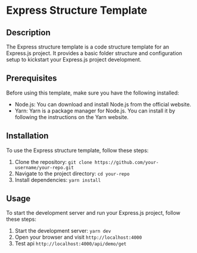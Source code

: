 # Express Structure Template

## Description

The Express structure template is a code structure template for an Express.js project. It provides a basic folder structure and configuration setup to kickstart your Express.js project development.

## Prerequisites

Before using this template, make sure you have the following installed:

- Node.js: You can download and install Node.js from the official website.
- Yarn: Yarn is a package manager for Node.js. You can install it by following the instructions on the Yarn website.

## Installation

To use the Express structure template, follow these steps:

1. Clone the repository: `git clone https://github.com/your-username/your-repo.git`
2. Navigate to the project directory: `cd your-repo`
3. Install dependencies: `yarn install`

## Usage

To start the development server and run your Express.js project, follow these steps:

1. Start the development server: `yarn dev`
2. Open your browser and visit `http://localhost:4000`
3. Test api `http://localhost:4000/api/demo/get`

<!-- ## Contributing
If you would like to contribute to this project, please follow these steps:

1. Fork the repository
2. Create a new branch: `git checkout -b feature/your-feature`
3. Make your changes and commit them: `git commit -m 'Add some feature'`
4. Push to the branch: `git push origin feature/your-feature`
5. Submit a pull request -->

<!-- ## License
This project is licensed under the MIT License. You can find the license information [here](https://opensource.org/licenses/MIT). -->
